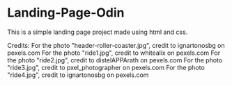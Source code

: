 # Landing-Page-Odin
This is a simple landing page project made using html and css.


Credits:
For the photo "header-roller-coaster.jpg", credit to ignartonosbg on pexels.com
For the photo "ride1.jpg", credit to whitealix on pexels.com
For the photo "ride2.jpg", credit to distelAPPArath on pexels.com
For the photo "ride3.jpg", credit to pxel_photographer on pexels.com
For the photo "ride4.jpg", credit to ignartonosbg on pexels.com